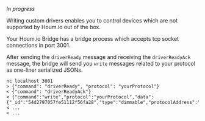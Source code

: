 *In progress*

Writing custom drivers enables you to control devices which are not supported by Houm.io out of the box.

Your Houm.io Bridge has a bridge process which accepts tcp socket connections in port 3001.

After sending the `driverReady` message and receiving the `driverReadyAck` message, the bridge will send you `write` messages related to your protocol as one-liner serialized JSONs.

    nc localhost 3001
    > {"command": "driverReady", "protocol": "yourProtocol"}
    < {"command": "driverReadyAck"}
    < {"command":"write","protocol":"yourProtocol","data":{"_id":"54d2797057fe51112f56fa28","type":"dimmable","protocolAddress":"yourAddress","on":true,"bri":88}}
    < ...
    < ...
